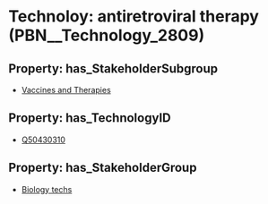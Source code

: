 # Technoloy: __antiretroviral therapy__ (PBN__Technology_2809)

## Property: has_StakeholderSubgroup

* [Vaccines and Therapies](PBN__TechSubgroup_100)

## Property: has_TechnologyID

* [Q50430310](Q50430310)

## Property: has_StakeholderGroup

* [Biology techs](PBN__TechGroup_15)

